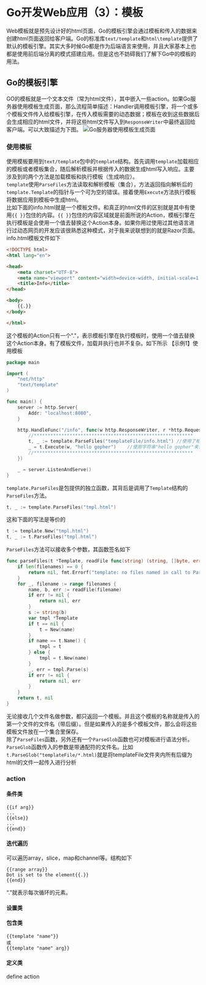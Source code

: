 # Go开发Web应用（3）：模板

Web模板就是预先设计好的html页面，Go的模板引擎会通过模板和传入的数据来创建html页面返回给客户端。Go的标准库`text/template`和`html\template`提供了默认的模板引擎。其实大多时候Go都是作为后端语言来使用，并且大家基本上也都是使用前后端分离的模式搭建应用。但是这也不妨碍我们了解下Go中的模板的用法。

## Go的模板引擎
GO的模板就是一个文本文件（常为html文件），其中嵌入一些action。如果Go服务器使用模板生成页面，那么流程简单描述：Handler调用模板引擎，将一个或多个模板文件传入给模板引擎，在传入模板需要的动态数据；模板在收到这些数据后会生成相应的html文件，并将这些html文件写入到`ResponseWriter`中最终返回给客户端。可以大致描述为下图。
![Go服务器使用模板生成页面](https://github.com/Xuhy0826/Golang-Study/blob/master/resource/goTemplateFlow.jpg)  

### 使用模板
使用模板要用到`text/template`包中的`template`结构。首先调用`template`加载相应的模板或者模板集合，随后解析模板并根据传入的数据生成html写入响应。主要涉及到的两个方法是加载模板和执行模板（生成响应）。  
`template`使用`ParseFiles`方法读取和解析模板（集合），方法返回指向解析后的`template.Template`的指针与一个可为空的错误。接着使用`Execute`方法执行模板将数据应用到模板中生成html。  
比如下面的info.html就是一个模板文件。和真正的html文件的区别就是其中有使用`{{ }}`包住的内容。`{{ }}`包住的内容区域就是前面所说的Action，模板引擎在执行模板是会使用一个值去替换这个Action本身。如果你用过使用过其他语言进行过动态网页的开发应该很熟悉这种模式，对于我来说联想到的就是Razor页面。
info.html模板文件如下
```html
<!DOCTYPE html>
<html lang="en">

<head>
    <meta charset="UTF-8">
    <meta name="viewport" content="width=device-width, initial-scale=1.0">
    <title>Info</title>
</head>

<body>
    {{.}}
</body>

</html>
```
这个模板的Action只有一个"."，表示模板引擎在执行模板时，使用一个值去替换这个Action本身。有了模板文件，加载并执行也并不复杂。如下所示
【示例1】使用模板

```go
package main

import (
	"net/http"
	"text/template"
)

func main() {
	server := http.Server{
		Addr: "localhost:8080",
	}

	http.HandleFunc("/info", func(w http.ResponseWriter, r *http.Request) {
		//**********************************************************
		t, _ := template.ParseFiles("templateFile/info.html") //使用了相对路径
		_ = t.Execute(w, "hello gopher")    //使用字符串"hello gopher"来替换
		//**********************************************************
	})

	_ = server.ListenAndServe()
}
```
`template.ParseFiles`是包提供的独立函数，其背后是调用了`Template`结构的`ParseFiles`方法。
```go
t, _ := template.ParseFiles("tmpl.html")
```
这和下面的写法是等价的
```go
t := template.New("tmpl.html")
t, _ := t.ParseFiles("tmpl.html")
```
`ParseFiles`方法可以接收多个参数，其函数签名如下
```go
func parseFiles(t *Template, readFile func(string) (string, []byte, error), filenames ...string) (*Template, error) {
	if len(filenames) == 0 {
		return nil, fmt.Errorf("template: no files named in call to ParseFiles")
	}
	for _, filename := range filenames {
		name, b, err := readFile(filename)
		if err != nil {
			return nil, err
		}
		s := string(b)
		var tmpl *Template
		if t == nil {
			t = New(name)
		}
		if name == t.Name() {
			tmpl = t
		} else {
			tmpl = t.New(name)
		}
		_, err = tmpl.Parse(s)
		if err != nil {
			return nil, err
		}
	}
	return t, nil
}
```
无论接收几个文件名做参数，都只返回一个模板。并且这个模板的名称就是传入的第一个文件的文件名（带后缀）。但是如果传入的是多个模板文件，那么会将这些模板文件放在一个集合里保存。  
除了`ParseFiles`函数，另外还有一个`ParseGlob`函数也可对模板进行语法分析。`ParseGlob`函数传入的参数是带通配符的文件名。比如`t.ParseGlob("templateFile/*.html)`就是将templateFile文件夹内所有后缀为html的文件一起传入进行分析

### action
#### 条件类
```
{{if arg}}
...
{{else}}
...
{{end}}
```

#### 迭代遍历
可以遍历array，slice，map和channel等。结构如下
```
{{range array}}
Dot is set to the element{{.}}
{{end}}
```
“.”就表示每次循环的元素。

#### 设置类


#### 包含类
```
{{template "name"}}
或
{{template "name" arg}}
```

#### 定义类
define action